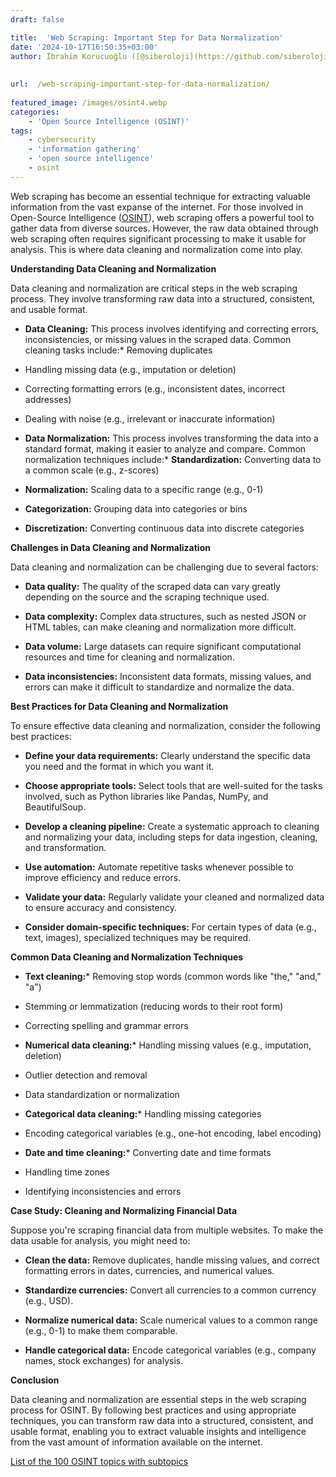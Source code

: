 ```yaml
---
draft: false

title:  'Web Scraping: Important Step for Data Normalization'
date: '2024-10-17T16:50:35+03:00'
author: İbrahim Korucuoğlu ([@siberoloji](https://github.com/siberoloji))
 
 
url:  /web-scraping-important-step-for-data-normalization/
 
featured_image: /images/osint4.webp
categories:
    - 'Open Source Intelligence (OSINT)'
tags:
    - cybersecurity
    - 'information gathering'
    - 'open source intelligence'
    - osint
---
```



Web scraping has become an essential technique for extracting valuable information from the vast expanse of the internet. For those involved in Open-Source Intelligence (<a href="https://osintframework.com" target="_blank" rel="noopener" title="">OSINT</a>), web scraping offers a powerful tool to gather data from diverse sources. However, the raw data obtained through web scraping often requires significant processing to make it usable for analysis. This is where data cleaning and normalization come into play.



**Understanding Data Cleaning and Normalization**



Data cleaning and normalization are critical steps in the web scraping process. They involve transforming raw data into a structured, consistent, and usable format.


* **Data Cleaning:** This process involves identifying and correcting errors, inconsistencies, or missing values in the scraped data. Common cleaning tasks include:* Removing duplicates

* Handling missing data (e.g., imputation or deletion)

* Correcting formatting errors (e.g., inconsistent dates, incorrect addresses)

* Dealing with noise (e.g., irrelevant or inaccurate information)



* **Data Normalization:** This process involves transforming the data into a standard format, making it easier to analyze and compare. Common normalization techniques include:* **Standardization:** Converting data to a common scale (e.g., z-scores)

* **Normalization:** Scaling data to a specific range (e.g., 0-1)

* **Categorization:** Grouping data into categories or bins

* **Discretization:** Converting continuous data into discrete categories






**Challenges in Data Cleaning and Normalization**



Data cleaning and normalization can be challenging due to several factors:


* **Data quality:** The quality of the scraped data can vary greatly depending on the source and the scraping technique used.

* **Data complexity:** Complex data structures, such as nested JSON or HTML tables, can make cleaning and normalization more difficult.

* **Data volume:** Large datasets can require significant computational resources and time for cleaning and normalization.

* **Data inconsistencies:** Inconsistent data formats, missing values, and errors can make it difficult to standardize and normalize the data.




**Best Practices for Data Cleaning and Normalization**



To ensure effective data cleaning and normalization, consider the following best practices:


* **Define your data requirements:** Clearly understand the specific data you need and the format in which you want it.

* **Choose appropriate tools:** Select tools that are well-suited for the tasks involved, such as Python libraries like Pandas, NumPy, and BeautifulSoup.

* **Develop a cleaning pipeline:** Create a systematic approach to cleaning and normalizing your data, including steps for data ingestion, cleaning, and transformation.

* **Use automation:** Automate repetitive tasks whenever possible to improve efficiency and reduce errors.

* **Validate your data:** Regularly validate your cleaned and normalized data to ensure accuracy and consistency.

* **Consider domain-specific techniques:** For certain types of data (e.g., text, images), specialized techniques may be required.




**Common Data Cleaning and Normalization Techniques**


* **Text cleaning:*** Removing stop words (common words like "the," "and," "a")

* Stemming or lemmatization (reducing words to their root form)

* Correcting spelling and grammar errors



* **Numerical data cleaning:*** Handling missing values (e.g., imputation, deletion)

* Outlier detection and removal

* Data standardization or normalization



* **Categorical data cleaning:*** Handling missing categories

* Encoding categorical variables (e.g., one-hot encoding, label encoding)



* **Date and time cleaning:*** Converting date and time formats

* Handling time zones

* Identifying inconsistencies and errors






**Case Study: Cleaning and Normalizing Financial Data**



Suppose you're scraping financial data from multiple websites. To make the data usable for analysis, you might need to:


* **Clean the data:** Remove duplicates, handle missing values, and correct formatting errors in dates, currencies, and numerical values.

* **Standardize currencies:** Convert all currencies to a common currency (e.g., USD).

* **Normalize numerical data:** Scale numerical values to a common range (e.g., 0-1) to make them comparable.

* **Handle categorical data:** Encode categorical variables (e.g., company names, stock exchanges) for analysis.




**Conclusion**



Data cleaning and normalization are essential steps in the web scraping process for OSINT. By following best practices and using appropriate techniques, you can transform raw data into a structured, consistent, and usable format, enabling you to extract valuable insights and intelligence from the vast amount of information available on the internet.



<a href="https://www.siberoloji.com/list-of-the-100-osint-topics-with-subtopics/">List of the 100 OSINT topics with subtopics</a>
